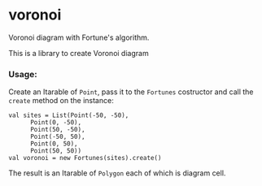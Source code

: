 # voronoi
Voronoi diagram with Fortune's algorithm.

This is a library to create Voronoi diagram

### Usage:

Create an Itarable of `Point`, pass it to the `Fortunes` costructor and call the `create` method on the instance:
```
val sites = List(Point(-50, -50),
      Point(0, -50),
      Point(50, -50),
      Point(-50, 50),
      Point(0, 50),
      Point(50, 50))
val voronoi = new Fortunes(sites).create()
```
The result is an Itarable of `Polygon`  each of which is diagram cell.
